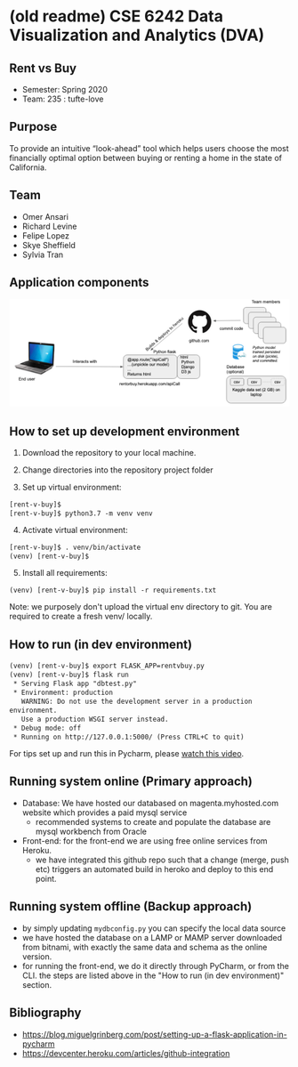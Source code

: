 # (old readme) CSE 6242 Data Visualization and Analytics (DVA)

## Rent vs Buy 
- Semester: Spring 2020<br>
- Team: 235 : tufte-love

## Purpose
To provide an intuitive “look-ahead”  tool which helps users choose the most financially optimal option between buying or renting a home in the state of California.

## Team
* Omer Ansari
* Richard Levine
* Felipe Lopez
* Skye Sheffield
* Sylvia Tran

## Application components
![rent vs buy application architecture](https://github.com/rage-against-the-machine-learning/rent-v-buy/blob/flaskBranch/media/app_arch.png)

## How to set up development environment
1. Download the repository to your local machine.
2. Change directories into the repository project folder

3. Set up virtual environment:
```
[rent-v-buy]$
[rent-v-buy]$ python3.7 -m venv venv
```
4. Activate virtual environment:
```
[rent-v-buy]$ . venv/bin/activate
(venv) [rent-v-buy]$
```
5. Install all requirements:
```
(venv) [rent-v-buy]$ pip install -r requirements.txt
```

Note: we purposely don't upload the virtual env directory to git. You are required to create a fresh venv/ locally.

## How to run (in dev environment)
```
(venv) [rent-v-buy]$ export FLASK_APP=rentvbuy.py
(venv) [rent-v-buy]$ flask run
 * Serving Flask app "dbtest.py"
 * Environment: production
   WARNING: Do not use the development server in a production environment.
   Use a production WSGI server instead.
 * Debug mode: off
 * Running on http://127.0.0.1:5000/ (Press CTRL+C to quit)

```

For tips set up and run this in Pycharm, please [watch this video](https://www.youtube.com/watch?v=bZUokrYanFM&feature=youtu.be).


## Running system online (Primary approach)

- Database: We have hosted our databased on magenta.myhosted.com website which provides a paid mysql service
    - recommended systems to create and populate the database are mysql workbench from Oracle
- Front-end: for the front-end we are using free online services from Heroku.
    - we have integrated this github repo such that a change (merge, push etc) triggers an automated build in heroko and deploy to this end point.


## Running system offline (Backup approach)
- by simply updating `mydbconfig.py` you can specify the local data source
- we have hosted the database on a LAMP or MAMP server downloaded from bitnami, with exactly the same data and schema as the online version.
- for running the front-end, we do it directly through PyCharm, or from the CLI. the steps are listed above in the "How to run (in dev environment)" section.



## Bibliography
- https://blog.miguelgrinberg.com/post/setting-up-a-flask-application-in-pycharm
- https://devcenter.heroku.com/articles/github-integration

